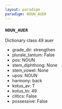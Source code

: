```yaml
---
layout: paradigm
paradigm: NOUN_AUER
---
```

### ` NOUN_AUER `

Dictionary class 49 auer
* grade_dir: strengthen
* plurale_tantum: False
* pos: NOUN
* stem_diphthong: None
* stem_vowel: None
* upos: NOUN
* harmony: back
* kotus_av: T
* kotus_tn: 49
* clitics: False
* possessive: False
